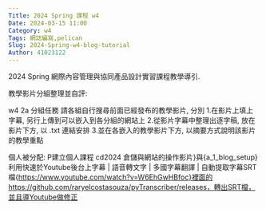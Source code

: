 ```yaml
---
Title: 2024 Spring 課程 w4
Date: 2024-03-15 11:00
Category: w4
Tags: 網誌編寫,pelican
Slug: 2024-Spring-w4-blog-tutorial
Author: 41023122
---
```


2024 Spring 網際內容管理與協同產品設計實習課程教學導引.

<!-- PELICAN_END_SUMMARY -->

教學影片分組整理並自評:

w4 2a 分組任務
請各組自行搜尋前面已經發布的教學影片, 分別
1.在影片上填上字幕, 另行上傳到可以嵌入到各分組的網站上
2.從影片字幕中整理出逐字稿, 放在影片下方, 以 .txt 連結安排
3.並在各嵌入的教學影片下方, 以摘要方式說明該影片的教學重點

個人被分配:
P建立個人課程 cd2024 倉儲與網站的操作影片}與{a_1_blog_setup}
利用快速於Youtube後台上字幕 | 語音轉文字 | 多國字幕翻譯 | 自動提取字幕SRT檔{https://www.youtube.com/watch?v=W6EhGwHBfoc}裡面的https://github.com/raryelcostasouza/pyTranscriber/releases，轉出SRT檔，並且導Youtube做修正
